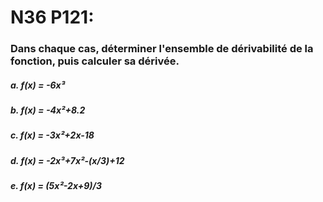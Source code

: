 # N36 P121:
### Dans chaque cas, déterminer l'ensemble de dérivabilité de la fonction, puis calculer sa dérivée.

##### a. f(x) = -6x³
##### b. f(x) = -4x²+8.2
##### c. f(x) = -3x²+2x-18
##### d. f(x) = -2x³+7x²-(x/3)+12
##### e. f(x) = (5x²-2x+9)/3